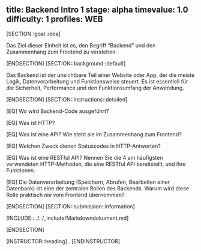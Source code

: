 title: Backend Intro 1
stage: alpha
timevalue: 1.0
difficulty: 1
profiles: WEB
---
[SECTION::goal::idea]

Das Ziel dieser Einheit ist es, den Begriff “Backend” und den Zusammenhang zum Frontend zu verstehen.

[ENDSECTION]
[SECTION::background::default]

Das Backend ist der unsichtbare Teil einer Website oder App, der die meiste Logik, Datenverarbeitung und Funktionsweise steuert. Es ist essentiell für die Sicherheit, Performance und den Funktionsumfang der Anwendung.

[ENDSECTION]
[SECTION::instructions::detailed]

[EQ] Wo wird Backend-Code ausgeführt?

[EQ] Was ist HTTP?

[EQ] Was ist eine API? Wie steht sie im Zusammenhang zum Frontend?

[EQ] Welchen Zweck dienen Statuscodes in HTTP-Antworten?

[EQ] Was ist eine RESTful API? Nennen Sie die 4 am häufigsten verwendeten HTTP-Methoden, die eine RESTful API bereitstellt, und ihre Funktionen.

[EQ] Die Datenverarbeitung (Speichern, Abrufen, Bearbeiten einer Datenbank) ist eine der zentralen Rollen des Backends. Warum wird diese Rolle praktisch nie vom Frontend übernommen?

[ENDSECTION]
[SECTION::submission::information]

[INCLUDE::../../_include/Markdowndokument.md]

[ENDSECTION]

[INSTRUCTOR::heading]
.
[ENDINSTRUCTOR]
